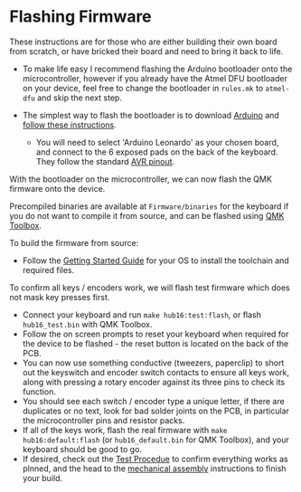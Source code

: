 # Flashing Firmware

These instructions are for those who are either building their own board from scratch, or have bricked their board and need to bring it back to life. 

* To make life easy I recommend flashing the Arduino bootloader onto the microcontroller, however if you already have the Atmel DFU bootloader on your device, feel free to change the bootloader in `rules.mk` to `atmel-dfu` and skip the next step. 

* The simplest way to flash the bootloader is to download [Arduino](https://www.arduino.cc/en/main/software) and [follow these instructions](https://learn.sparkfun.com/tutorials/installing-an-arduino-bootloader/all).
	* You will need to select 'Arduino Leonardo' as your chosen board, and connect to the 6 exposed pads on the back of the keyboard. They follow the standard [AVR pinout](https://www.olimex.com/Products/AVR/Programmers/AVR-ICSP/resources/AVR-ICSP.gif).

With the bootloader on the microcontroller, we can now flash the QMK firmware onto the device. 

Precompiled binaries are available at `Firmware/binaries` for the keyboard if you do not want to compile it from source, and can be flashed using [QMK Toolbox](https://github.com/qmk/qmk_toolbox).

To build the firmware from source: 

* Follow the [Getting Started Guide](https://docs.qmk.fm/#/newbs_getting_started) for your OS to install the toolchain and required files.

To confirm all keys / encoders work, we will flash test firmware which does not mask key presses first. 
* Connect your keyboard and run `make hub16:test:flash`, or flash `hub16_test.bin` with QMK Toolbox.
* Follow the on screen prompts to reset your keyboard when required for the device to be flashed - the reset button is located on the back of the PCB. 
* You can now use something conductive (tweezers, paperclip) to short out the keyswitch and encoder switch contacts to ensure all keys work, along with pressing a rotary encoder against its three pins to check its function. 
* You should see each switch / encoder type a unique letter, if there are duplicates or no text, look for bad solder joints on the PCB, in particular the microcontroller pins and resistor packs. 
* If all of the keys work, flash the real firmware with `make hub16:default:flash` (or `hub16_default.bin` for QMK Toolbox), and your keyboard should be good to go. 
* If desired, check out the [Test Procedue](test-procedure.md) to confirm everything works as plnned, and the head to the [mechanical assembly](Documents/enclosure-manufacturing.md) instructions to finish your build.

